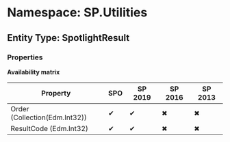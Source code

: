 # Namespace: SP.Utilities
## Entity Type: SpotlightResult

### Properties

**Availability matrix**

Property | SPO | SP 2019 | SP 2016 | SP 2013
----------|-----|---------|---------|--------
Order (Collection(Edm.Int32)) | ✔ | ✔ | ✖ | ✖
ResultCode (Edm.Int32) | ✔ | ✔ | ✖ | ✖

